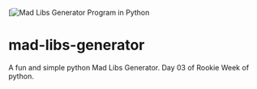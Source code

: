 [![Mad Libs Generator Program in Python](https://raw.githubusercontent.com/thehannankhan/mad-libs-generator/main/RWOK%20Cover%20Image%2003.jpg)
# mad-libs-generator
A fun and simple python Mad Libs Generator. 
Day 03 of Rookie Week of python.
